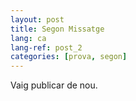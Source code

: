 ```yaml
---
layout: post
title: Segon Missatge
lang: ca
lang-ref: post_2
categories: [prova, segon]
---
```


Vaig publicar de nou.

